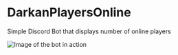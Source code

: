 # DarkanPlayersOnline
Simple Discord Bot that displays number of online players

![Image of the bot in action](https://i.imgur.com/G75X9Ky.png)
